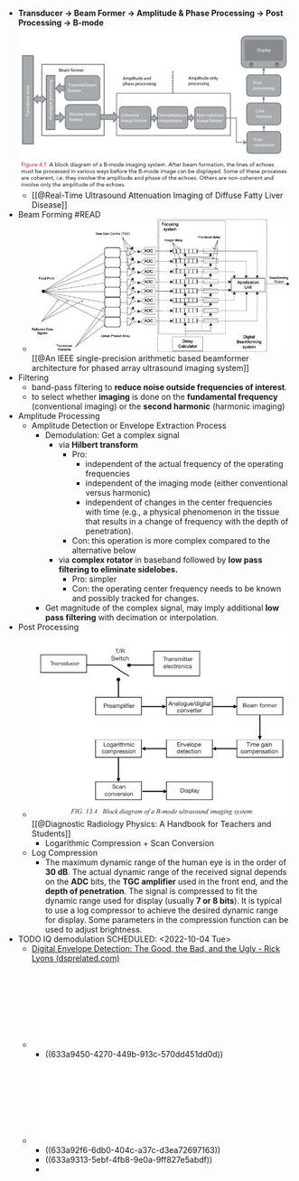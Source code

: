- **Transducer -> Beam Former -> Amplitude & Phase Processing -> Post Processing -> B-mode**
  ![](/../assets/b_mode_imaging.png)
	- [[@Real-Time Ultrasound Attenuation Imaging of Diffuse Fatty Liver Disease]]
- Beam Forming #READ
	- ![](/../assets/us_b-mode_before_beamforming.jpg)
	  [[@An IEEE single-precision arithmetic based beamformer architecture for phased array ultrasound imaging system]]
- Filtering
	- band-pass filtering to **reduce noise outside frequencies of interest**.
	- to select whether **imaging** is done on the **fundamental frequency** (conventional imaging) or the **second harmonic** (harmonic imaging)
- Amplitude Processing
	- Amplitude Detection or Envelope Extraction Process
		- Demodulation: Get a complex signal
			- via **Hilbert transform**
				- Pro:
					- independent of the actual frequency of the operating frequencies
					- independent of the imaging mode (either conventional versus harmonic)
					- independent of changes in the center frequencies with time (e.g., a physical phenomenon in the tissue that results in a change of frequency with the depth of penetration).
				- Con: this operation is more complex compared to the alternative below
			- via **complex rotator** in baseband followed by **low pass filtering to eliminate sidelobes.**
				- Pro: simpler
				- Con: the operating center frequency needs to be known and possibly tracked for changes.
		- Get magnitude of the complex signal, may imply additional **low pass filtering** with decimation or interpolation.
- Post Processing
	- ![](/../assets/us_b-mode_processing_2.png)
	  [[@Diagnostic Radiology Physics: A Handbook for Teachers and Students]]
		- Logarithmic Compression + Scan Conversion
	- Log Compression
		- The maximum dynamic range of the human eye is in the order of **30 dB**. The actual dynamic range of the received signal depends on the **ADC** bits, the **TGC amplifier** used in the front end, and the **depth of penetration**. The signal is compressed to fit the dynamic range used for display (usually **7 or 8 bits**). It is typical to use a log compressor to achieve the desired dynamic range for display. Some parameters in the compression function can be used to adjust brightness.
- TODO IQ demodulation
  SCHEDULED: <2022-10-04 Tue>
	- [Digital Envelope Detection: The Good, the Bad, and the Ugly - Rick Lyons (dsprelated.com)](https://www.dsprelated.com/showarticle/938.php)
	- ![Design, implementation and comparison of demodulation methods in AM and FM.pdf](../assets/Design,_implementation_and_comparison_of_demodulation_methods_in_AM_and_FM.pdf)
		- ((633a9450-4270-449b-913c-570dd451dd0d))
	- ![IQ Demodulation](IQDemodulation.pdf)
		- ((633a92f6-6db0-404c-a37c-d3ea72697163))
		- ((633a9313-5ebf-4fb8-9e0a-9ff827e5abdf))
		-